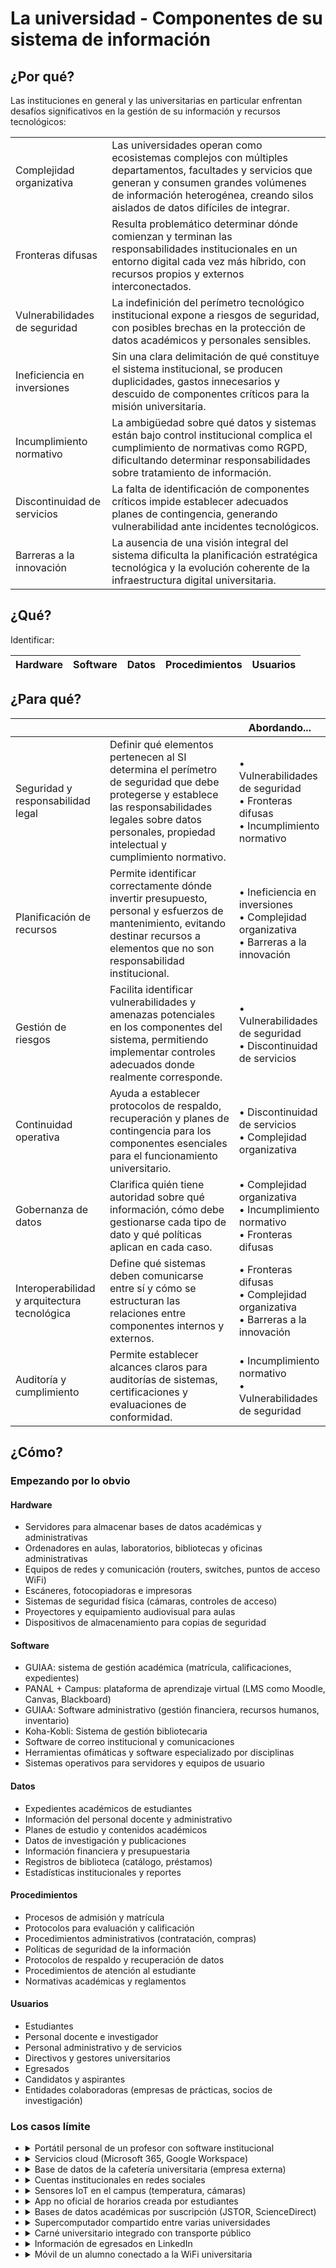 # La universidad - Componentes de su sistema de información

## ¿Por qué?

Las instituciones en general y las universitarias en particular enfrentan desafíos significativos en la gestión de su información y recursos tecnológicos:

|||
|-|-|
|Complejidad organizativa|Las universidades operan como ecosistemas complejos con múltiples departamentos, facultades y servicios que generan y consumen grandes volúmenes de información heterogénea, creando silos aislados de datos difíciles de integrar.|
|Fronteras difusas|Resulta problemático determinar dónde comienzan y terminan las responsabilidades institucionales en un entorno digital cada vez más híbrido, con recursos propios y externos interconectados.|
|Vulnerabilidades de seguridad|La indefinición del perímetro tecnológico institucional expone a riesgos de seguridad, con posibles brechas en la protección de datos académicos y personales sensibles.|
|Ineficiencia en inversiones|Sin una clara delimitación de qué constituye el sistema institucional, se producen duplicidades, gastos innecesarios y descuido de componentes críticos para la misión universitaria.|
|Incumplimiento normativo|La ambigüedad sobre qué datos y sistemas están bajo control institucional complica el cumplimiento de normativas como RGPD, dificultando determinar responsabilidades sobre tratamiento de información.|
|Discontinuidad de servicios|La falta de identificación de componentes críticos impide establecer adecuados planes de contingencia, generando vulnerabilidad ante incidentes tecnológicos.|
|Barreras a la innovación|La ausencia de una visión integral del sistema dificulta la planificación estratégica tecnológica y la evolución coherente de la infraestructura digital universitaria.|

## ¿Qué?

Identificar:

<div align=center>

|Hardware|Software|Datos|Procedimientos|Usuarios|
|-|-|-|-|-|

</div>

## ¿Para qué?

|||Abordando...|
|----------|-------------|--------------------------------|
|Seguridad y responsabilidad legal | Definir qué elementos pertenecen al SI determina el perímetro de seguridad que debe protegerse y establece las responsabilidades legales sobre datos personales, propiedad intelectual y cumplimiento normativo. | • Vulnerabilidades de seguridad<br>• Fronteras difusas<br>• Incumplimiento normativo |
|Planificación de recursos | Permite identificar correctamente dónde invertir presupuesto, personal y esfuerzos de mantenimiento, evitando destinar recursos a elementos que no son responsabilidad institucional. | • Ineficiencia en inversiones<br>• Complejidad organizativa<br>• Barreras a la innovación |
|Gestión de riesgos | Facilita identificar vulnerabilidades y amenazas potenciales en los componentes del sistema, permitiendo implementar controles adecuados donde realmente corresponde. | • Vulnerabilidades de seguridad<br>• Discontinuidad de servicios |
|Continuidad operativa | Ayuda a establecer protocolos de respaldo, recuperación y planes de contingencia para los componentes esenciales para el funcionamiento universitario. | • Discontinuidad de servicios<br>• Complejidad organizativa |
|Gobernanza de datos | Clarifica quién tiene autoridad sobre qué información, cómo debe gestionarse cada tipo de dato y qué políticas aplican en cada caso. | • Complejidad organizativa<br>• Incumplimiento normativo<br>• Fronteras difusas |
|Interoperabilidad y arquitectura tecnológica | Define qué sistemas deben comunicarse entre sí y cómo se estructuran las relaciones entre componentes internos y externos. | • Fronteras difusas<br>• Complejidad organizativa<br>• Barreras a la innovación |
|Auditoría y cumplimiento | Permite establecer alcances claros para auditorías de sistemas, certificaciones y evaluaciones de conformidad. | • Incumplimiento normativo<br>• Vulnerabilidades de seguridad |

## ¿Cómo?

### Empezando por lo obvio

#### Hardware

- Servidores para almacenar bases de datos académicas y administrativas
- Ordenadores en aulas, laboratorios, bibliotecas y oficinas administrativas
- Equipos de redes y comunicación (routers, switches, puntos de acceso WiFi)
- Escáneres, fotocopiadoras e impresoras
- Sistemas de seguridad física (cámaras, controles de acceso)
- Proyectores y equipamiento audiovisual para aulas
- Dispositivos de almacenamiento para copias de seguridad

#### Software

- GUIAA: sistema de gestión académica (matrícula, calificaciones, expedientes)
- PANAL + Campus: plataforma de aprendizaje virtual (LMS como Moodle, Canvas, Blackboard)
- GUIAA: Software administrativo (gestión financiera, recursos humanos, inventario)
- Koha-Kobli: Sistema de gestión bibliotecaria
- Software de correo institucional y comunicaciones
- Herramientas ofimáticas y software especializado por disciplinas
- Sistemas operativos para servidores y equipos de usuario

#### Datos

- Expedientes académicos de estudiantes
- Información del personal docente y administrativo
- Planes de estudio y contenidos académicos
- Datos de investigación y publicaciones
- Información financiera y presupuestaria
- Registros de biblioteca (catálogo, préstamos)
- Estadísticas institucionales y reportes

#### Procedimientos

- Procesos de admisión y matrícula
- Protocolos para evaluación y calificación
- Procedimientos administrativos (contratación, compras)
- Políticas de seguridad de la información
- Protocolos de respaldo y recuperación de datos
- Procedimientos de atención al estudiante
- Normativas académicas y reglamentos

#### Usuarios

- Estudiantes
- Personal docente e investigador
- Personal administrativo y de servicios
- Directivos y gestores universitarios
- Egresados
- Candidatos y aspirantes
- Entidades colaboradoras (empresas de prácticas, socios de investigación)

### Los casos límite

<ul>
<li><details><summary>Portátil personal de un profesor con software institucional</summary>
El dispositivo es privado pero contiene elementos (software, datos) institucionales y se usa para funciones oficiales

- ***¿Pertenece?*** Parcialmente
- ***Justificación*** No forma parte del hardware del SI, pero el software institucional y los datos académicos que contiene sí pertenecen al SI. Existe una responsabilidad compartida donde la universidad gestiona las aplicaciones pero no el dispositivo.
</details>
</li>
<li><details><summary>Servicios cloud (Microsoft 365, Google Workspace)</summary>
La infraestructura física pertenece a un proveedor externo pero está contratada y configurada específicamente para la universidad

- ***¿Pertenece?*** Sí
- ***Justificación*** Aunque la infraestructura física no es propiedad de la universidad, estos servicios son gestionados, configurados y administrados por la institución mediante contratos que establecen responsabilidades sobre los datos. Son extensiones virtuales del SI universitario.
</details>
</li>
<li><details><summary>Base de datos de la cafetería universitaria (empresa externa)</summary>
Procesa datos de la comunidad pero es gestionada por un concesionario independiente

- ***¿Pertenece?*** No
- ***Justificación*** No está bajo el control administrativo de la universidad ni tiene como propósito principal servir a la misión educativa. Es un sistema paralelo que interactúa con la comunidad universitaria pero no forma parte integral del SI institucional.
</details>
</li>
<li><details><summary>Cuentas institucionales en redes sociales</summary>
La plataforma es externa pero el contenido es oficial y gestionado por la universidad

- ***¿Pertenece?*** Parcialmente
- ***Justificación*** El contenido y la gestión de las cuentas pertenecen al SI como parte de los datos institucionales, pero la plataforma en sí misma no. Representan un punto de conexión entre el SI y sistemas externos.
</details>
</li>
<li><details><summary>Sensores IoT en el campus (temperatura, cámaras)</summary>
Recopilan datos del entorno universitario pero no procesan información académica directamente

- ***¿Pertenece?*** Sí
- ***Justificación*** Forman parte de la infraestructura tecnológica planificada por la institución y sus datos se utilizan para la gestión del campus. Aunque no procesan información académica, contribuyen a la gestión administrativa del espacio físico universitario.
</details>
</li>
<li><details><summary>App no oficial de horarios creada por estudiantes</summary>
Utiliza datos universitarios pero sin autorización formal ni control institucional

- ***¿Pertenece?*** No
- ***Justificación*** No está bajo la gestión, control o responsabilidad de la universidad. Aunque utiliza datos universitarios, lo hace sin integración oficial en los procesos institucionales y potencialmente sin cumplir con las políticas de seguridad establecidas.
</details>
</li>
<li><details><summary>Bases de datos académicas por suscripción (JSTOR, ScienceDirect)</summary>
La universidad paga por acceso pero no controla la plataforma

- ***¿Pertenece?*** Parcialmente
- ***Justificación*** El contenido al que se accede forma parte de los recursos de información universitarios, pero la infraestructura y gestión son externas. Son recursos contratados que extienden las capacidades del SI pero no están completamente integrados en él.
</details>
</li>
<li><details><summary>Supercomputador compartido entre varias universidades</summary>
Los recursos son compartidos entre múltiples instituciones

- ***¿Pertenece?*** Parcialmente
- ***Justificación*** Pertenece proporcionalmente según los acuerdos de uso y propiedad establecidos. Representa un caso de SI distribuido donde la propiedad, gestión y responsabilidad se comparten mediante acuerdos interinstitucionales formales.
</details>
</li>
<li><details><summary>Carné universitario integrado con transporte público</summary>
Un dispositivo único sirve para múltiples sistemas

- ***¿Pertenece?*** Parcialmente
- ***Justificación*** La funcionalidad universitaria (identificación, acceso a servicios académicos) pertenece al SI, mientras que la funcionalidad de transporte pertenece a otro sistema. Es un elemento híbrido con componentes en múltiples sistemas de información.
</details>
</li>
<li><details><summary>Información de egresados en LinkedIn</summary>
Datos relevantes para la universidad pero en plataformas externas fuera de su control

- ***¿Pertenece?*** No
- ***Justificación*** Aunque contiene información sobre la comunidad universitaria, no está bajo el control, gestión o responsabilidad de la institución. La universidad puede interactuar con estos datos pero no forman parte de su SI oficial.
</details>
</li>
<li><details><summary>Móvil de un alumno conectado a la WiFi universitaria</summary>
El dispositivo es personal pero se conecta a infraestructura universitaria

- ***¿Pertenece?*** No
- ***Justificación*** No está gestionado por la universidad ni sirve principalmente a propósitos institucionales. La conexión WiFi sí forma parte del SI universitario, pero el dispositivo que la utiliza mantiene su autonomía y queda fuera del perímetro del sistema institucional.
</details>
</li>
</ul>
